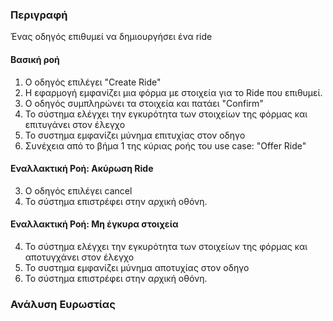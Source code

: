 ### Περιγραφή

Ένας οδηγός επιθυμεί να δημιουργήσει ένα ride

#### Βασική ροή

1. Ο οδηγός επιλέγει "Create Ride"
2. Η εφαρμογή εμφανίζει μια φόρμα με στοιχεία για το Ride που επιθυμεί.
3. Ο οδηγός συμπληρώνει τα στοιχεία και πατάει "Confirm"
4. Το σύστημα ελέγχει την εγκυρότητα των στοιχείων της φόρμας και επιτυγάνει στον έλεγχο
5. Το συστημα εμφανίζει μύνημα επιτυχίας στον οδηγο
6. Συνέχεια από το βήμα 1 της κύριας ροής του use case: "Offer Ride"

#### Εναλλακτική Ροή: Ακύρωση Ride

3. Ο οδηγός επιλέγει cancel
4. Το σύστημα επιστρέφει στην αρχική οθόνη.

#### Εναλλακτική Ροή: Μη έγκυρα στοιχεία

4. Το σύστημα ελέγχει την εγκυρότητα των στοιχείων της φόρμας και αποτυγχάνει στον έλεγχο
5. Το συστημα εμφανίζει μύνημα αποτυχίας στον οδηγο
6. Το σύστημα επιστρέφει στην αρχική οθόνη.

### Ανάλυση Ευρωστίας

